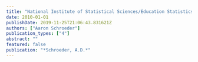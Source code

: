 ```yaml
---
title: "National Institute of Statistical Sciences/Education Statistics Services Institute Working Group on Research Use of State Longitudinal Data Systems."
date: 2010-01-01
publishDate: 2019-11-25T21:06:43.831621Z
authors: ["Aaron Schroeder"]
publication_types: ["4"]
abstract: ""
featured: false
publication: "*Schroeder, A.D.*"
---
```



